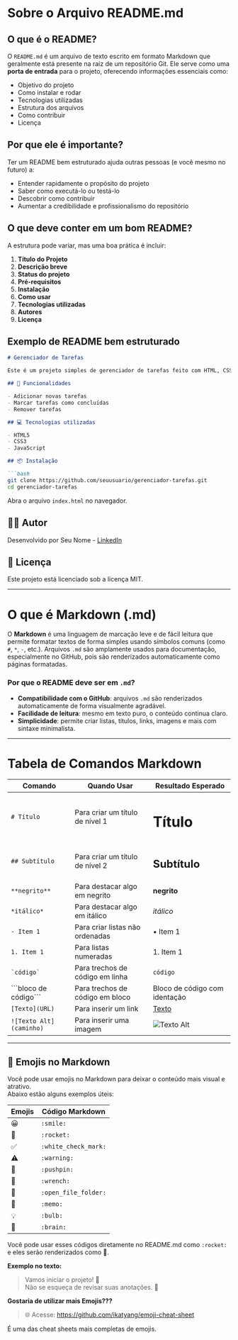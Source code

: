 # Sobre o Arquivo README.md

## O que é o README?

O `README.md` é um arquivo de texto escrito em formato Markdown que geralmente está presente na raiz de um repositório Git. Ele serve como uma **porta de entrada** para o projeto, oferecendo informações essenciais como:

- Objetivo do projeto
- Como instalar e rodar
- Tecnologias utilizadas
- Estrutura dos arquivos
- Como contribuir
- Licença

## Por que ele é importante?

Ter um README bem estruturado ajuda outras pessoas (e você mesmo no futuro) a:

- Entender rapidamente o propósito do projeto
- Saber como executá-lo ou testá-lo
- Descobrir como contribuir
- Aumentar a credibilidade e profissionalismo do repositório

## O que deve conter em um bom README?

A estrutura pode variar, mas uma boa prática é incluir:

1. **Título do Projeto**
2. **Descrição breve**
3. **Status do projeto**
4. **Pré-requisitos**
5. **Instalação**
6. **Como usar**
7. **Tecnologias utilizadas**
8. **Autores**
9. **Licença**

## Exemplo de README bem estruturado

```markdown
# Gerenciador de Tarefas

Este é um projeto simples de gerenciador de tarefas feito com HTML, CSS e JavaScript puro.

## 🚀 Funcionalidades

- Adicionar novas tarefas
- Marcar tarefas como concluídas
- Remover tarefas

## 💻 Tecnologias utilizadas

- HTML5
- CSS3
- JavaScript

## 📦 Instalação

```bash
git clone https://github.com/seuusuario/gerenciador-tarefas.git
cd gerenciador-tarefas
```

Abra o arquivo `index.html` no navegador.

## 👨‍💻 Autor

Desenvolvido por Seu Nome - [LinkedIn](https://www.linkedin.com/in/seunome)

## 📝 Licença

Este projeto está licenciado sob a licença MIT.

---

# O que é Markdown (.md)

O **Markdown** é uma linguagem de marcação leve e de fácil leitura que permite formatar textos de forma simples usando símbolos
comuns (como `#`, `*`, `-`, etc.). Arquivos `.md` são amplamente usados para documentação, especialmente no GitHub,
pois são renderizados automaticamente como páginas formatadas.

### Por que o README deve ser em `.md`?

- **Compatibilidade com o GitHub**: arquivos `.md` são renderizados automaticamente de forma visualmente agradável.
- **Facilidade de leitura**: mesmo em texto puro, o conteúdo continua claro.
- **Simplicidade**: permite criar listas, títulos, links, imagens e mais com sintaxe minimalista.

---

# Tabela de Comandos Markdown

| Comando                      | Quando Usar                                 | Resultado Esperado                         |
|-----------------------------|---------------------------------------------|--------------------------------------------|
| `# Título`                  | Para criar um título de nível 1             | <h1>Título</h1>                             |
| `## Subtítulo`              | Para criar um título de nível 2             | <h2>Subtítulo</h2>                          |
| `**negrito**`               | Para destacar algo em negrito               | **negrito**                                 |
| `*itálico*`                 | Para destacar algo em itálico               | *itálico*                                   |
| `- Item 1`                  | Para criar listas não ordenadas             | • Item 1                                    |
| `1. Item 1`                 | Para listas numeradas                       | 1. Item 1                                   |
| `` `código` ``              | Para trechos de código em linha             | `código`                                    |
| \`\`\`bloco de código\`\`\` | Para trechos de código em bloco             | Bloco de código com identação               |
| `[Texto](URL)`              | Para inserir um link                        | [Texto](https://exemplo.com)                |
| `![Texto Alt](caminho)`     | Para inserir uma imagem                     | ![Texto Alt](imagem.png)                    |

---

## 🧩 Emojis no Markdown

Você pode usar emojis no Markdown para deixar o conteúdo mais visual e atrativo.  
Abaixo estão alguns exemplos úteis:

| Emojis | Código Markdown
|--------|------------------
| 😀     | `:smile:`
| 🚀     | `:rocket:`
| ✅     | `:white_check_mark:`
| ⚠️     | `:warning:`
| 📌     | `:pushpin:`
| 🔧     | `:wrench:`
| 📂     | `:open_file_folder:`
| 📝     | `:memo:`
| 💡     | `:bulb:`
| 🧠     | `:brain:`

Você pode usar esses códigos diretamente no README.md como `:rocket:` e eles serão renderizados como 🚀.

**Exemplo no texto:**

> Vamos iniciar o projeto! :rocket:  
> Não se esqueça de revisar suas anotações. :memo:

**Gostaria de utilizar mais Emojis???**

> 🌐 Acesse: https://github.com/ikatyang/emoji-cheat-sheet

É uma das cheat sheets mais completas de emojis.
